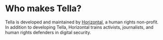 # Who makes Tella?

Tella is developed and maintained by [Horizontal](https://hzontal.org), a human rights non-profit. In addition to developing Tella, Horizontal trains activists, journalists, and human rights defenders in digital security.&#x20;
